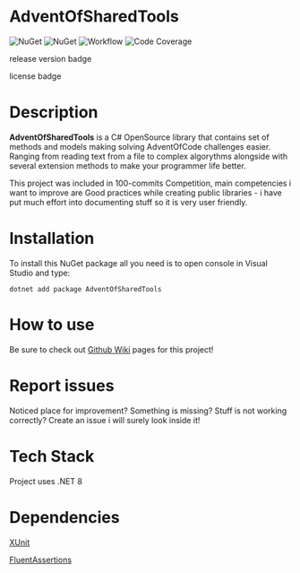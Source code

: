 # AdventOfSharedTools

![NuGet](https://img.shields.io/nuget/v/AdventOfSharedTools)
![NuGet](https://img.shields.io/nuget/dt/AdventOfSharedTools)
![Workflow](https://github.com/svCcare/AdventOfSharedTools/actions/workflows/build.yml/badge.svg)
![Code Coverage](https://img.shields.io/badge/Code%20Coverage-90%25-success?style=flat)

release version badge

license badge

# Description

**AdventOfSharedTools** is a C# OpenSource library that contains set of methods and models making solving AdventOfCode challenges easier.
Ranging from reading text from a file to complex algorythms alongside with several extension methods to make your programmer life better.

This project was included in 100-commits Competition, main competencies i want to improve are Good practices while creating public libraries - i have put much effort into documenting stuff so it is very user friendly.

# Installation

To install this NuGet package all you need is to open console in Visual Studio and type:

```
dotnet add package AdventOfSharedTools
```

# How to use
Be sure to check out [Github Wiki](https://github.com/svCcare/AdventOfSharedTools/wiki) pages for this project!

# Report issues
Noticed place for improvement? Something is missing? Stuff is not working correctly?
Create an issue i will surely look inside it!

# Tech Stack
Project uses .NET 8

# Dependencies
[XUnit](https://github.com/xunit/xunit)

[FluentAssertions](https://github.com/fluentassertions/fluentassertions)

